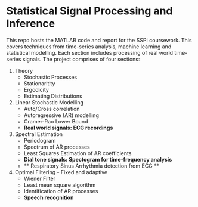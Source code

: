 # Statistical Signal Processing and Inference

This repo hosts the MATLAB code and report for the SSPI coursework. This covers techniques from time-series analysis, machine learning and statistical modelling. Each section includes processing of real world time-series signals. The project comprises of four sections:

1. Theory
    - Stochastic Processes
    - Stationaritity
    - Ergodicity
    - Estimating Distributions
2. Linear Stochastic Modelling
    - Auto/Cross correlation
    - Autoregressive (AR) modelling
    - Cramer-Rao Lower Bound
    - **Real world signals: ECG recordings**
3. Spectral Estimation
    - Periodogram
    - Spectrum of AR processes
    - Least Squares Estimation of AR coefficients
    - **Dial tone signals: Spectogram for time-frequency analysis**
    - ** Respiratory Sinus Arrhythmia detection from ECG **
4. Optimal Filtering - Fixed and adaptive
    - Wiener Filter
    - Least mean square algorithm
    - Identification of AR processes
    - **Speech recognition**